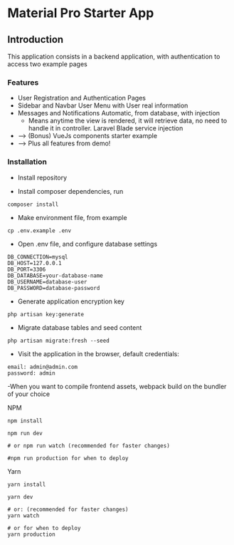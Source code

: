 # Material Pro Starter App

## Introduction

This application consists in a backend application, with 
authentication to access two example pages

### Features

- User Registration and Authentication Pages
- Sidebar and Navbar User Menu with User real information
- Messages and Notifications Automatic, from database, with injection
  + Means anytime the view is rendered, it will retrieve data, no need to handle it in controller. Laravel Blade service injection 
- --> (Bonus) VueJs components starter example
- --> Plus all features from demo!

### Installation

- Install repository

- Install composer dependencies, run 
~~~
composer install 
~~~  

- Make environment file, from example
~~~
cp .env.example .env
~~~

- Open .env file, and configure database settings
~~~
DB_CONNECTION=mysql
DB_HOST=127.0.0.1
DB_PORT=3306
DB_DATABASE=your-database-name
DB_USERNAME=database-user
DB_PASSWORD=database-password
~~~

- Generate application encryption key
~~~
php artisan key:generate
~~~

- Migrate database tables and seed content
~~~
php artisan migrate:fresh --seed
~~~

- Visit the application in the browser, default credentials:
~~~
email: admin@admin.com
password: admin
~~~

-When you want to compile frontend assets, webpack build on the bundler of your choice

NPM 
~~~
npm install

npm run dev
 
# or npm run watch (recommended for faster changes)

#npm run production for when to deploy
~~~

Yarn
~~~
yarn install

yarn dev 

# or: (recommended for faster changes)
yarn watch 

# or for when to deploy 
yarn production
~~~